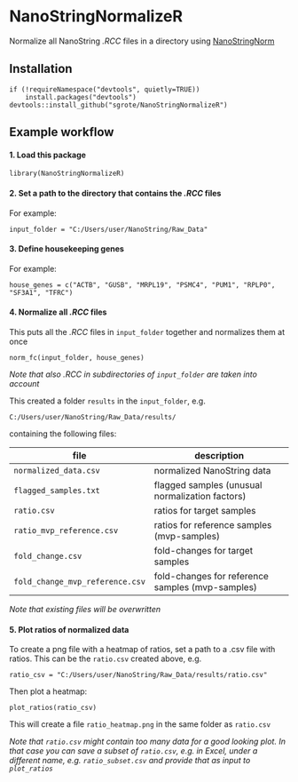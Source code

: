 

# NanoStringNormalizeR

Normalize all NanoString *.RCC* files in a directory using [NanoStringNorm](https://CRAN.R-project.org/package=NanoStringNorm)


## Installation

```
if (!requireNamespace("devtools", quietly=TRUE))
    install.packages("devtools")
devtools::install_github("sgrote/NanoStringNormalizeR")
```


## Example workflow

#### 1. Load this package

```
library(NanoStringNormalizeR)
```

#### 2. Set a path to the directory that contains the *.RCC* files

For example: 

```
input_folder = "C:/Users/user/NanoString/Raw_Data"
```

#### 3. Define housekeeping genes

For example:

```
house_genes = c("ACTB", "GUSB", "MRPL19", "PSMC4", "PUM1", "RPLP0", "SF3A1", "TFRC")
```

#### 4. Normalize all *.RCC* files

This puts all the *.RCC* files in `input_folder` together and normalizes them at once

```
norm_fc(input_folder, house_genes)
```

_Note that also _.RCC_ in subdirectories of `input_folder` are taken into account_


This created a folder `results` in the `input_folder`, e.g.

```
C:/Users/user/NanoString/Raw_Data/results/
```

containing the following files:

file | description |
----- | ----- |
`normalized_data.csv` | normalized NanoString data |
`flagged_samples.txt` | flagged samples (unusual normalization factors) |
`ratio.csv` | ratios for target samples |
`ratio_mvp_reference.csv` | ratios for reference samples (mvp-samples) |
`fold_change.csv` | fold-changes for target samples |
`fold_change_mvp_reference.csv`	| fold-changes for reference samples (mvp-samples) |


_Note that existing files will be overwritten_


#### 5. Plot ratios of normalized data

To create a png file with a heatmap of ratios, set a path to a .csv file with ratios.
This can be the `ratio.csv` created above, e.g.

```
ratio_csv = "C:/Users/user/NanoString/Raw_Data/results/ratio.csv"
```

Then plot a heatmap:

```
plot_ratios(ratio_csv)
```

This will create a file `ratio_heatmap.png` in the same folder as `ratio.csv`

_Note that `ratio.csv` might contain too many data for a good looking plot._
_In that case you can save a subset of `ratio.csv`, e.g. in Excel, under a different name, e.g. `ratio_subset.csv` and provide that as input to `plot_ratios`_


